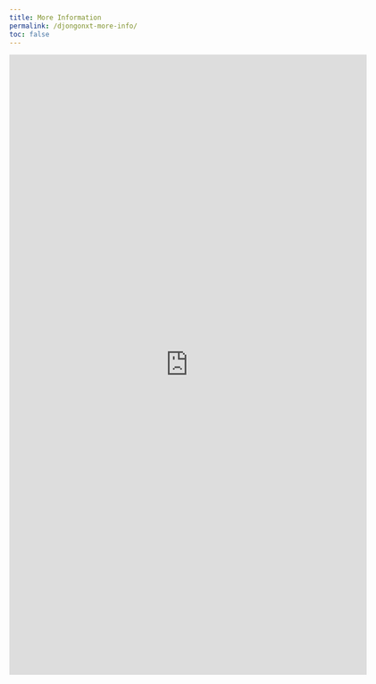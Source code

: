 ```yaml
---
title: More Information
permalink: /djongonxt-more-info/
toc: false
---
```


<iframe src="https://docs.google.com/forms/d/e/1FAIpQLSeWunY1n3wah-Dblf6rzkNIOeO1bbUmDrC2kDPu2GXDsVgu6g/viewform?embedded=true" width="640" height="1110" frameborder="0" marginheight="0" marginwidth="0">Loading…</iframe>